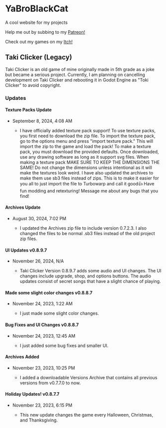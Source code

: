 # YaBroBlackCat
A cool website for my projects

Help me out by subbing to my [Patreon!](https://patreon.com/yabroblackcat)

Check out my games on my [Itch!](https://ycreate.itch.io)

## Taki Clicker (Legacy)
Taki Clicker is an old game of mine originally made in 5th grade as a joke but became a serious project.
Currently, I am planning on cancelling development on Taki Clicker and rebooting it in Godot Engine as "Toki Clicker" to avoid copyright.
### Updates

#### Texture Packs Update
 - September 8, 2024, 4:08 AM

   - I have officially added texture pack support! To use texture packs, you first need to download the zip file. To import the texture pack, go to the options menu and press "import texture pack." This will import the zip to the game and load the pack!
To make a texture pack, you must download the provided defaults. Once downloaded, use any drawing software as long as it support svg files. When making a texture pack MAKE SURE TO KEEP THE DIMENSIONS THE SAME! Do not change the dimensions unless intentional as it will make the textures look weird.
I have also updated the archives to make them use sb3 files instead of zips. This is to make it easier for you all to just import the file to Turbowarp and call it good👍
Have fun modding and retexturing!
Message me about any bugs that you find!

#### Archives Update
 - ​August 30, 2024, 7:02 PM

   - I updated the Archives zip file to include version 0.7.2.3. I also changed the files to be normal .sb3 files instead of the old project zip files.

#### UI Updates v0.8.9.7
 - November 26, 2024, N/A
   
   - Taki Clicker Version 0.8.9.7 adds some audio and UI changes. The UI changes include upgrade, shop, and options buttons. The audio updates consist of  secret songs that have a slight chance of playing.

#### Made some slight color changes v0.8.8.7
 - November 24, 2023, 1:22 AM

   - I just made some slight color changes.

#### Bug Fixes and UI Changes v0.8.8.7
 - November 24, 2023, 12:45 AM

   - I just added some bug fixes and smaller UI.

#### Archives Added
 - November 23, 2023, 10:25 PM

   - I added a downloadable Versions Archive that contains all previous versions from v0.7.7.0 to now.

#### Holiday Updates! v0.8.7.7
 - November 23, 2023, 6:15 PM

   - This new update changes the game every Halloween, Christmas, and Thanksgiving.
